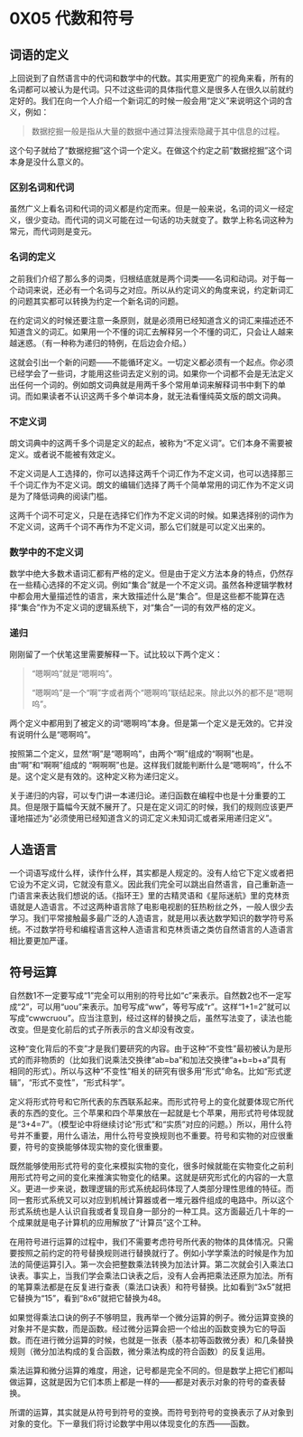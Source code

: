 # 0X05 代数和符号

## 词语的定义

上回说到了自然语言中的代词和数学中的代数。其实用更宽广的视角来看，所有的名词都可以被认为是代词。只不过这些词的具体指代意义是很多人在很久以前就约定好的。我们在向一个人介绍一个新词汇的时候一般会用“定义”来说明这个词的含义，例如：

>数据挖掘一般是指从大量的数据中通过算法搜索隐藏于其中信息的过程。

这个句子就给了“数据挖掘”这个词一个定义。在做这个约定之前“数据挖掘”这个词本身是没什么意义的。

### 区别名词和代词

虽然广义上看名词和代词的词义都是约定而来。但是一般来说，名词的词义一经定义，很少变动。而代词的词义可能在过一句话的功夫就变了。数学上称名词这种为常元，而代词则是变元。

### 名词的定义

之前我们介绍了那么多的词类，归根结底就是两个词类——名词和动词。对于每一个动词来说，还必有一个名词与之对应。所以从约定词义的角度来说，约定新词汇的问题其实都可以转换为约定一个新名词的问题。

在约定词义的时候还要注意一条原则，就是必须用已经知道含义的词汇来描述还不知道含义的词汇。如果用一个不懂的词汇去解释另一个不懂的词汇，只会让人越来越迷惑。（有一种称为递归的特例，在后边会介绍。）

这就会引出一个新的问题——不能循环定义。一切定义都必须有一个起点。你必须已经学会了一些词，才能用这些词去定义别的词。如果你一个词都不会是无法定义出任何一个词的。例如朗文词典就是用两千多个常用单词来解释词书中剩下的单词。而如果读者不认识这两千多个单词本身，就无法看懂纯英文版的朗文词典。

### 不定义词

朗文词典中的这两千多个词是定义的起点，被称为“不定义词”。它们本身不需要被定义。或者说不能被有效定义。

不定义词是人工选择的，你可以选择这两千个词汇作为不定义词，也可以选择那三千个词汇作为不定义词。朗文的编辑们选择了两千个简单常用的词汇作为不定义词是为了降低词典的阅读门槛。

这两千个词不可定义，只是在选择它们作为不定义词的时候。如果选择别的词作为不定义词，这两千个词不再作为不定义词，那么它们就是可以定义出来的。

### 数学中的不定义词

数学中绝大多数术语词汇都有严格的定义。但是由于定义方法本身的特点，仍然存在一些精心选择的不定义词。例如“集合”就是一个不定义词。虽然各种逻辑学教材中都会用大量描述性的语言，来大致描述什么是“集合”。但是这些都不能算在选择“集合”作为不定义词的逻辑系统下，对“集合”一词的有效严格的定义。

### 递归

刚刚留了一个伏笔这里需要解释一下。试比较以下两个定义：

>“嗯啊呜”就是“嗯啊呜”。
>
>“嗯啊呜”是一个“啊”字或者两个“嗯啊呜”联结起来。除此以外的都不是“嗯啊呜”。

两个定义中都用到了被定义的词“嗯啊呜”本身。但是第一个定义是无效的。它并没有说明什么是“嗯啊呜”。

按照第二个定义，显然“啊”是“嗯啊呜”，由两个“啊”组成的“啊啊”也是。由“啊”和“啊啊”组成的 “啊啊啊”也是。这样我们就能判断什么是“嗯啊呜”，什么不是。这个定义是有效的。这种定义称为递归定义。

关于递归的内容，可以专门讲一本递归论。递归函数在编程中也是十分重要的工具。但是限于篇幅今天就不展开了。只是在定义词汇的时候，我们的规则应该更严谨地描述为“必须使用已经知道含义的词汇定义未知词汇或者采用递归定义”。

## 人造语言

一个词语写成什么样，读作什么样，其实都是人规定的。没有人给它下定义或者把它设为不定义词，它就没有意义。因此我们完全可以跳出自然语言，自己重新造一门语言来表达我们想说的话。《指环王》里的古精灵语和《星际迷航》里的克林贡语就是人造语言。不过这两种语言除了电影电视剧的狂热粉丝之外，一般人很少去学习。我们平常接触最多最广泛的人造语言，就是用以表达数学知识的数学符号系统。不过数学符号和编程语言这种人造语言和克林贡语之类仿自然语言的人造语言相比要更加严谨。

## 符号运算

自然数1不一定要写成“1”完全可以用别的符号比如“c”来表示。自然数2也不一定写成“2”，可以用“uou”来表示。加号写成“ww”，等号写成“r”。这样“1+1=2”就可以写成“cwwcruou”。应当注意到，经过这样的替换之后，虽然写法变了，读法也能改变。但是变化前后的式子所表示的含义却没有改变。

这种“变化背后的不变”才是我们要研究的内容。由于这种“不变性”最初被认为是形式的而非物质的（比如我们说乘法交换律“ab=ba”和加法交换律“a+b=b+a”具有相同的形式）。所以与这种“不变性”相关的研究有很多用“形式”命名。比如“形式逻辑”，“形式不变性”，“形式科学”。

定义将形式符号和它所代表的东西联系起来。而形式符号上的变化就要体现它所代表的东西的变化。三个苹果和四个苹果放在一起就是七个苹果，用形式符号体现就是“3+4=7”。（模型论中将继续讨论“形式”和“实质”对应的问题。）所以，用什么符号并不重要，用什么语法，用什么符号变换规则也不重要。符号和实物的对应很重要，符号的变换能够体现实物的变化很重要。

既然能够使用形式符号的变化来模拟实物的变化，很多时候就能在实物变化之前利用形式符号之间的变化来推演实物变化的结果。这就是研究形式化的内容的一大意义。更进一步来说，数理逻辑的形式系统起码体现了人类部分理性思维的特征。而同一套形式系统又可以对应到机械计算器或者一堆元器件组成的电路中。所以这个形式系统也是人认识自我或者复现自身一部分的一种工具。这方面最近几十年的一个成果就是电子计算机的应用解放了“计算员”这个工种。

在用符号进行运算的过程中，我们不需要考虑符号所代表的物体的具体情况。只需要按照之前约定的符号替换规则进行替换就行了。例如小学学乘法的时候是作为加法的简便运算引入。第一次会把整数乘法转换为加法计算。第二次就会引入乘法口诀表。事实上，当我们学会乘法口诀表之后，没有人会再把乘法还原为加法。所有的笔算乘法都是在反复进行查表（乘法口诀表）和符号替换。比如看到“3x5”就把它替换为“15”，看到“8x6”就把它替换为48。

如果觉得乘法口诀的例子不够明显，我再举一个微分运算的例子。微分运算变换的对象并不是实数，而是函数。经过微分运算会把一个给出的函数变换为它的导函数。而在进行微分运算的时候，也就是一张表（基本初等函数微分表）和几条替换规则（微分加法构成的复合函数，微分乘法构成的符合函数）的反复运用。

乘法运算和微分运算的难度，用途，记号都是完全不同的。但是数学上把它们都叫做运算，这就是因为它们本质上都是一样的——都是对表示对象的符号的查表替换。

所谓的运算，其实就是从符号到符号的变换。而符号到符号的变换表示了从对象到对象的变化。下一章我们将讨论数学中用以体现变化的东西——函数。